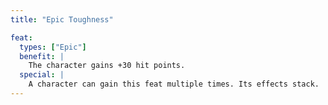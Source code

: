 ```yaml
---
title: "Epic Toughness"

feat:
  types: ["Epic"]
  benefit: |
    The character gains +30 hit points.
  special: |
    A character can gain this feat multiple times. Its effects stack.
---
```

